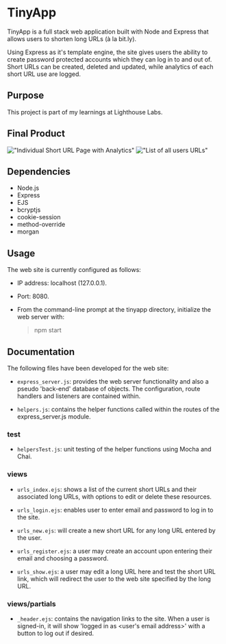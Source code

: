 # TinyApp

TinyApp is a full stack web application built with Node and Express that allows users to shorten long URLs (à la bit.ly).

Using Express as it's template engine, the site gives users the ability to create password protected accounts which they can log in to and out of.  Short URLs can be created, deleted and updated, while analytics of each short URL use are logged.

## Purpose

This project is part of my learnings at Lighthouse Labs.

## Final Product

!["Individual Short URL Page with Analytics"](./images/editUrl.png)
!["List of all users URLs"](./images/usersUrls.png)

## Dependencies

- Node.js
- Express
- EJS
- bcryptjs
- cookie-session
- method-override
- morgan

## Usage

The web site is currently configured as follows:

* IP address: localhost (127.0.0.1).

* Port: 8080.

* From the command-line prompt at the tinyapp directory, initialize the web server with:
  
  > npm start

## Documentation

The following files have been developed for the web site:

* `express_server.js`: provides the web server functionality and also a pseudo 'back-end' database of objects.  The configuration, route handlers and listeners are contained within.

* `helpers.js`: contains the helper functions called within the routes of the express_server.js module.

### test

* `helpersTest.js`: unit testing of the helper functions using Mocha and Chai.

### views

* `urls_index.ejs`: shows a list of the current short URLs and their associated long URLs, with options to edit or delete these resources.

* `urls_login.ejs`: enables user to enter email and password to log in to the site.

* `urls_new.ejs`: will create a new short URL for any long URL entered by the user.

* `urls_register.ejs`: a user may create an account upon entering their email and choosing a password.

* `urls_show.ejs`: a user may edit a long URL here and test the short URL link, which will redirect the user to the web site specified by the long URL.

### views/partials

* `_header.ejs`: contains the navigation links to the site.  When a user is signed-in, it will show 'logged in as <user's email address>' with a button to log out if desired.